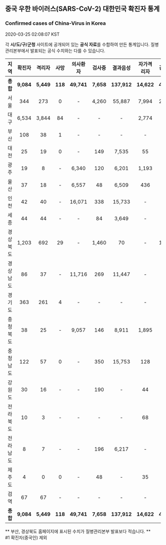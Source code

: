
## 중국 우한 바이러스(SARS-CoV-2) 대한민국 확진자 통계
### Confirmed cases of China-Virus in Korea
2020-03-25 02:08:07 KST

각 **시/도/구/군청** 사이트에 공개되어 있는 **공식 자료**를 수합하여 만든 통계입니다.
질병관리본부에서 발표되는 공식 수치와는 다를 수 있습니다.


|  지역  | 확진자 |  격리자  |  사망  |  의사환자  |  검사중  |  결과음성  |  자가격리자  |  감시중  |  감시해제  |  퇴원  |
|:------:|:------:|:--------:|:--------:|:----------:|:--------:|:----------------:|:------------:|:--------:|:----------:|:--:|
|**총합**|**9,084**|**5,449**|**118**|**49,741**|**7,658**|**137,912**|**14,622**|**4,337**|**18,464**|**3,517**|**59,913**|
|서울|344|273|0|-|4,260|55,887|7,994|2,229|5,765|71|59,913|
|대구|6,534|3,844|84|-|-|-|2,774|-|-|2,606|-|
|부산|108|38|1|-|-|-|-|-|-|69|-|
|대전|25|19|0|-|149|7,535|55|55|469|6|-|
|광주|19|8|-|6,340|120|6,201|1,193|84|1,109|11|-|
|울산|37|18|-|6,557|48|6,509|436|44|392|19|-|
|인천|42|40|-|16,071|338|15,733|-|-|-|2|-|
|세종|44|44|-|-|84|3,649|-|-|-|-|-|
|경상북도|1,203|692|29|-|1,460|70|-|1,635|8,872|482|-|
|경상남도|86|37|-|11,716|269|11,447|-|-|-|49|-|
|경기도|363|261|4|-|-|-|-|-|-|98|-|
|충청북도|38|25|-|9,057|146|8,911|1,895|250|1,645|13|-|
|충청남도|122|57|0|-|350|15,753|128|-|-|65|-|
|강원도|30|16|-|-|190|-|44|-|-|14|-|
|전라북도|10|3|-|-|-|-|68|-|-|7|-|
|전라남도|8|7|-|-|196|6,217|-|40|212|1|-|
|제주도|4|0|0|-|48|-|35|-|-|4|-|
|검역|67|67|-|-|-|-|-|-|-|-|-|
|**총합**|**9,084**|**5,449**|**118**|**49,741**|**7,658**|**137,912**|**14,622**|**4,337**|**18,464**|**3,517**|**59,913**|


** 부산, 경상북도 홈페이지에 표시된 수치가 질병관리본부 발표보다 적습니다. **<br>
#1 확진자(중국인) 제외
    